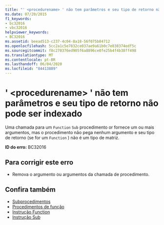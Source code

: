 ```yaml
---
title: "' <procedurename> ' não tem parâmetros e seu tipo de retorno não pode ser indexado"
ms.date: 07/20/2015
f1_keywords:
- bc32016
- vbc32016
helpviewer_keywords:
- BC32016
ms.assetid: beead513-c237-4c04-8a18-56f075b84712
ms.openlocfilehash: 5cc2a1c5e7832ce037ae9a61b0c7e838374edf5c
ms.sourcegitcommit: f8c270376ed905f6a8896ce0fe25b4f4b38ff498
ms.translationtype: MT
ms.contentlocale: pt-BR
ms.lasthandoff: 06/04/2020
ms.locfileid: "84413889"
---
```

# <a name="procedurename-has-no-parameters-and-its-return-type-cannot-be-indexed"></a>' \<procedurename> ' não tem parâmetros e seu tipo de retorno não pode ser indexado
Uma chamada para um `Function` `Sub` procedimento or fornece um ou mais argumentos, mas o procedimento não pega nenhum argumento e seu tipo de retorno (se for um `Function` ) não é um tipo de matriz.  
  
 **ID do erro:** BC32016  
  
## <a name="to-correct-this-error"></a>Para corrigir este erro  
  
- Remova o argumento ou argumentos da chamada de procedimento.  
  
## <a name="see-also"></a>Confira também

- [Subprocedimentos](../programming-guide/language-features/procedures/sub-procedures.md)
- [Procedimentos de função](../programming-guide/language-features/procedures/function-procedures.md)
- [Instrução Function](../language-reference/statements/function-statement.md)
- [Instrução Sub](../language-reference/statements/sub-statement.md)
